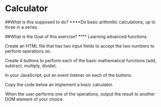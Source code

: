 # Calculator

##What is this supposed to do? ****Do basic arithmitic calculations, up to three in a series.

##What is the Goal of this exercise? **** Learning advanced functions.

Create an HTML file that has two input fields to accept the two numbers to perform operations on.

Create 4 buttons to perform each of the basic mathematical functions (add, subtract, multiply, divide).

In your JavaScript, put an event listener on each of the buttons.

Copy the code below an implement a basic calculator.

When the user performs one of the operations, output the result to another DOM element of your choice.